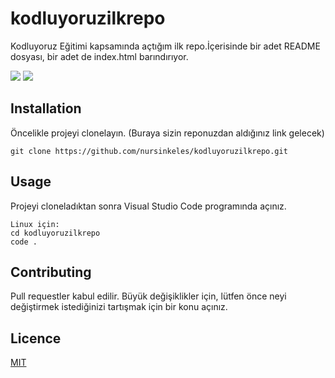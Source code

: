# kodluyoruzilkrepo
Kodluyoruz Eğitimi kapsamında açtığım ilk repo.İçerisinde bir adet README dosyası, bir adet de index.html barındırıyor.

![](https://github.com/nursinkeles/kodluyoruzilkrepo.git.png)
![](https://github.com/nursinkeles/taskforce/blob/main/git/odev1/figures/github.png)


## Installation
Öncelikle projeyi clonelayın. (Buraya sizin reponuzdan aldığınız link gelecek)

`git clone https://github.com/nursinkeles/kodluyoruzilkrepo.git`
 
## Usage
Projeyi cloneladıktan sonra Visual Studio Code programında açınız.
```
Linux için:
cd kodluyoruzilkrepo
code .
```
## Contributing
Pull requestler kabul edilir. Büyük değişiklikler için, lütfen önce neyi değiştirmek istediğinizi tartışmak için bir konu açınız.
## Licence
[MIT](https://choosealicense.com/licenses/mit/)